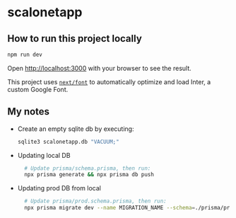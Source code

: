 # scalonetapp

## How to run this project locally

```bash
npm run dev
```

Open [http://localhost:3000](http://localhost:3000) with your browser to see the result.

This project uses [`next/font`](https://nextjs.org/docs/basic-features/font-optimization) to automatically optimize and load Inter, a custom Google Font.

## My notes

- Create an empty sqlite db by executing:

  ```bash
  sqlite3 scalonetapp.db "VACUUM;"
  ```

- Updating local DB

  ```bash
    # Update prisma/schema.prisma, then run:
    npx prisma generate && npx prisma db push
  ```

- Updating prod DB from local

  ```bash
    # Update prisma/prod.schema.prisma, then run:
    npx prisma migrate dev --name MIGRATION_NAME --schema=./prisma/prod.schema.prisma
  ```
